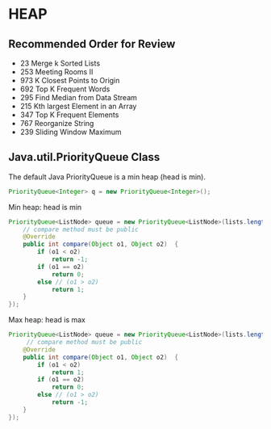 # HEAP
## Recommended Order for Review
* 23 Merge k Sorted Lists
* 253 Meeting Rooms II
* 973 K Closest Points to Origin
* 692 Top K Frequent Words
* 295 Find Median from Data Stream
* 215 Kth largest Element in an Array
* 347 Top K Frequent Elements
* 767 Reorganize String
* 239 Sliding Window Maximum
## Java.util.PriorityQueue Class
The default Java PriorityQueue is a min heap (head is min).
```java
PriorityQueue<Integer> q = new PriorityQueue<Integer>(); 
```

Min heap: head is min
```java
PriorityQueue<ListNode> queue = new PriorityQueue<ListNode>(lists.length, new Comparator<ListNode>(){
    // compare method must be public
    @Override
    public int compare(Object o1, Object o2)  {
        if (o1 < o2)
            return -1;
        if (o1 == o2)
            return 0;
        else // (o1 > o2)
            return 1;
    }
});
```
Max heap: head is max

```java
PriorityQueue<ListNode> queue = new PriorityQueue<ListNode>(lists.length, new Comparator<ListNode>(){
     // compare method must be public
    @Override
    public int compare(Object o1, Object o2)  {
        if (o1 < o2)
            return 1;
        if (o1 == o2)
            return 0;
        else // (o1 > o2)
            return -1;
    }
});
```
